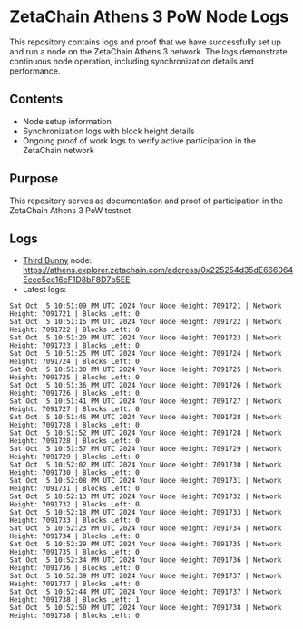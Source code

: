 # ZetaChain Athens 3 PoW Node Logs
This repository contains logs and proof that we have successfully set up and run a node on the ZetaChain Athens 3 network. The logs demonstrate continuous node operation, including synchronization details and performance.

## Contents
- Node setup information
- Synchronization logs with block height details
- Ongoing proof of work logs to verify active participation in the ZetaChain network

## Purpose
This repository serves as documentation and proof of participation in the ZetaChain Athens 3 PoW testnet.

## Logs

- [Third Bunny](https://thirdbunny.xyz/) node: https://athens.explorer.zetachain.com/address/0x225254d35dE666064Eccc5ce16eF1D8bF8D7b5EE
- Latest logs:
```
Sat Oct  5 10:51:09 PM UTC 2024 Your Node Height: 7091721 | Network Height: 7091721 | Blocks Left: 0
Sat Oct  5 10:51:15 PM UTC 2024 Your Node Height: 7091722 | Network Height: 7091722 | Blocks Left: 0
Sat Oct  5 10:51:20 PM UTC 2024 Your Node Height: 7091723 | Network Height: 7091723 | Blocks Left: 0
Sat Oct  5 10:51:25 PM UTC 2024 Your Node Height: 7091724 | Network Height: 7091724 | Blocks Left: 0
Sat Oct  5 10:51:30 PM UTC 2024 Your Node Height: 7091725 | Network Height: 7091725 | Blocks Left: 0
Sat Oct  5 10:51:36 PM UTC 2024 Your Node Height: 7091726 | Network Height: 7091726 | Blocks Left: 0
Sat Oct  5 10:51:41 PM UTC 2024 Your Node Height: 7091727 | Network Height: 7091727 | Blocks Left: 0
Sat Oct  5 10:51:46 PM UTC 2024 Your Node Height: 7091728 | Network Height: 7091728 | Blocks Left: 0
Sat Oct  5 10:51:52 PM UTC 2024 Your Node Height: 7091728 | Network Height: 7091728 | Blocks Left: 0
Sat Oct  5 10:51:57 PM UTC 2024 Your Node Height: 7091729 | Network Height: 7091729 | Blocks Left: 0
Sat Oct  5 10:52:02 PM UTC 2024 Your Node Height: 7091730 | Network Height: 7091730 | Blocks Left: 0
Sat Oct  5 10:52:08 PM UTC 2024 Your Node Height: 7091731 | Network Height: 7091731 | Blocks Left: 0
Sat Oct  5 10:52:13 PM UTC 2024 Your Node Height: 7091732 | Network Height: 7091732 | Blocks Left: 0
Sat Oct  5 10:52:18 PM UTC 2024 Your Node Height: 7091733 | Network Height: 7091733 | Blocks Left: 0
Sat Oct  5 10:52:23 PM UTC 2024 Your Node Height: 7091734 | Network Height: 7091734 | Blocks Left: 0
Sat Oct  5 10:52:29 PM UTC 2024 Your Node Height: 7091735 | Network Height: 7091735 | Blocks Left: 0
Sat Oct  5 10:52:34 PM UTC 2024 Your Node Height: 7091736 | Network Height: 7091736 | Blocks Left: 0
Sat Oct  5 10:52:39 PM UTC 2024 Your Node Height: 7091737 | Network Height: 7091737 | Blocks Left: 0
Sat Oct  5 10:52:44 PM UTC 2024 Your Node Height: 7091737 | Network Height: 7091738 | Blocks Left: 1
Sat Oct  5 10:52:50 PM UTC 2024 Your Node Height: 7091738 | Network Height: 7091738 | Blocks Left: 0
```
